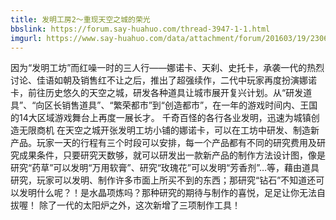 ```yaml
---
title: 发明工房2～重现天空之城的荣光
bbslink: https://forum.say-huahuo.com/thread-3947-1-1.html
imgurl: https://www.say-huahuo.com/data/attachment/forum/201603/19/230601hgtqfh1qrthdngwh.jpg
---
```


因为“发明工坊”而红噪一时的三人行——娜诺卡、天刹、史托卡，承袭一代的热烈讨论、佳语如朝及销售红不让之后，推出了超强续作，二代中玩家再度扮演娜诺卡，前往历史悠久的天空之城，研发各种道具让城市展开复兴计划。从“研发道具”、“向区长销售道具”、“繁荣都市”到“创造都市”，在一年的游戏时间内、王国的14大区域游戏舞台上再度一展长才。
千奇百怪的各行各业发明，迅速为城镇创造无限商机
在天空之城开张发明工坊小铺的娜诺卡，可以在工坊中研发、制造新产品。玩家一天的行程有三个时段可以安排，每一个产品都有不同的研究费用及研究成果条件，只要研究天数够，就可以研发出一款新产品的制作方法设计图，像是研究“药草”可以发明“万用软膏”、研究“玫瑰花”可以发明“芳香剂”…等，藉由道具研究，玩家可以发明、制作许多市面上所买不到的东西；那研究“钻石”不知道还可以发明什么呢？！是水晶项炼吗？那种研究的期待与制作的喜悦，足足让你无法自拔喔！
除了一代的太阳炉之外，这次新增了三项制作工具！<!--more-->
